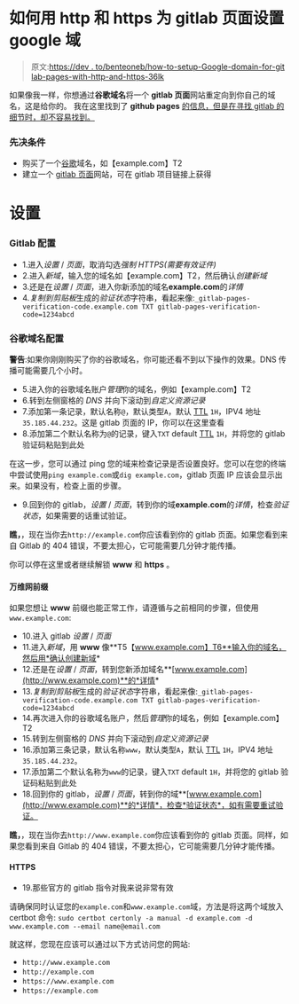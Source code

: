 # 如何用 http 和 https 为 gitlab 页面设置 google 域

> 原文:[https://dev . to/benteoneb/how-to-setup-Google-domain-for-git lab-pages-with-http-and-https-36lk](https://dev.to/benteoneb/how-to-setup-google-domain-for-gitlab-pages-with-http-and-https-36lk)

如果像我一样，你想通过**谷歌域名**将一个 **gitlab 页面**网站重定向到你自己的域名，这是给你的。
我在这里找到了 **github pages** [的信息，但是在寻找 gitlab 的细节时，却不容易找到。](https://dev.to/trentyang/how-to-setup-google-domain-for-github-pages-1p58)

### [](#prerequisites)先决条件

*   购买了一个[谷歌](https://domains.google.com)域名，如【example.com】T2
*   建立一个 [gitlab 页面](https://docs.gitlab.com/ee/user/project/pages/)网站，可在 gitlab 项目链接上获得

# [](#set-up)设置

### [](#gitlab-configuration)Gitlab 配置

*   1.进入*设置* / *页面*，取消勾选*强制 HTTPS(需要有效证件)*
*   2.进入*新域*，输入您的域名如【example.com】T2，然后确认*创建新域*
*   3.还是在*设置* / *页面*，进入你新添加的域名**example.com**的*详情*
*   4.*复制到剪贴板*生成的*验证状态*字符串，看起来像:`_gitlab-pages-verification-code.example.com TXT gitlab-pages-verification-code=1234abcd`

### [](#google-domain-configuration)谷歌域名配置

**警告**:如果你刚刚购买了你的谷歌域名，你可能还看不到以下操作的效果。DNS 传播可能需要几个小时。

*   5.进入你的谷歌域名账户*管理*你的域名，例如【example.com】T2
*   6.转到左侧窗格的 *DNS* 并向下滚动到*自定义资源记录*
*   7.添加第一条记录，默认名称`@`，默认类型`A`，默认 [TTL](https://www.dnsknowledge.com/whatis/time-to-live-ttl/) `1H`，IPV4 地址`35.185.44.232`。这是 gitlab 页面的 IP，你可以在这里查看
*   8.添加第二个默认名称为`@`的记录，键入`TXT` default [TTL](https://www.dnsknowledge.com/whatis/time-to-live-ttl/) `1H`，并将您的 gitlab 验证码粘贴到此处

在这一步，您可以通过 ping 您的域来检查记录是否设置良好。您可以在您的终端中尝试使用`ping example.com`或`dig example.com`，gitlab 页面 IP 应该会显示出来。如果没有，检查上面的步骤。

*   9.回到你的 gitlab，*设置* / *页面*，转到你的域**example.com**的*详情*，检查*验证状态*，如果需要的话重试验证。

**瞧，**，现在当你去`http://example.com`你应该看到你的 gitlab 页面。如果您看到来自 Gitlab 的 404 错误，不要太担心，它可能需要几分钟才能传播。

你可以停在这里或者继续解锁 **www** 和 **https** 。

#### [](#world-wide-web-prefix)万维网前缀

如果您想让 **www** 前缀也能正常工作，请遵循与之前相同的步骤，但使用`www.example.com`:

*   10.进入 gitlab *设置* / *页面*
*   11.进入*新域*，用 **www** 像**T5【www.example.com】T6**输入你的域名，然后用*确认创建新域*
*   12.还是在*设置* / *页面*，转到您新添加域名**[www.example.com](http://www.example.com)**的*详情*
*   13.*复制到剪贴板*生成的*验证状态*字符串，看起来像:`_gitlab-pages-verification-code.example.com TXT gitlab-pages-verification-code=1234abcd`
*   14.再次进入你的谷歌域名账户，然后*管理*你的域名，例如【example.com】T2
*   15.转到左侧窗格的 *DNS* 并向下滚动到*自定义资源记录*
*   16.添加第三条记录，默认名称`www`，默认类型`A`，默认 [TTL](https://www.dnsknowledge.com/whatis/time-to-live-ttl/) `1H`，IPV4 地址`35.185.44.232`。
*   17.添加第二个默认名称为`www`的记录，键入`TXT` default `1H`，并将您的 gitlab 验证码粘贴到此处
*   18.回到你的 gitlab，*设置* / *页面*，转到你的域**[www.example.com](http://www.example.com)**的*详情*，检查*验证状态*，如有需要重试验证。

**瞧，**，现在当你去`http://www.example.com`你应该看到你的 gitlab 页面。同样，如果您看到来自 Gitlab 的 404 错误，不要太担心，它可能需要几分钟才能传播。

#### [](#https)HTTPS

*   19.那些官方的 gitlab 指令对我来说非常有效

请确保同时认证您的`example.com`和`www.example.com`域，方法是将这两个域放入 certbot 命令:
 `sudo certbot certonly -a manual -d example.com -d www.example.com --email name@email.com`

就这样，您现在应该可以通过以下方式访问您的网站:

*   `http://www.example.com`
*   `http://example.com`
*   `https://www.example.com`
*   `https://example.com`